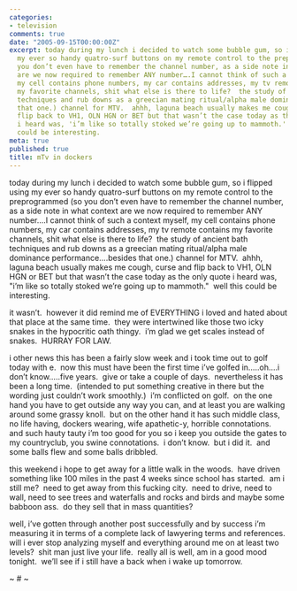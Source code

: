 ```yaml
---
categories:
- television
comments: true
date: "2005-09-15T00:00:00Z"
excerpt: today during my lunch i decided to watch some bubble gum, so i flipped using
  my ever so handy quatro-surf buttons on my remote control to the preprogrammed (so
  you don’t even have to remember the channel number, as a side note in what context
  are we now required to remember ANY number….I cannot think of such a context myself,
  my cell contains phone numbers, my car contains addresses, my tv remote contains
  my favorite channels, shit what else is there to life?  the study of ancient bath
  techniques and rub downs as a greecian mating ritual/alpha male dominance performance….besides
  that one.) channel for MTV.  ahhh, laguna beach usually makes me cough, curse and
  flip back to VH1, OLN HGN or BET but that wasn’t the case today as the only quote
  i heard was, 'i’m like so totally stoked we’re going up to mammoth.'  well this
  could be interesting.
meta: true
published: true
title: mTv in dockers
---
```


today during my lunch i decided to watch some bubble gum, so i flipped using my ever so handy quatro-surf buttons on my remote control to the preprogrammed (so you don’t even have to remember the channel number, as a side note in what context are we now required to remember ANY number….I cannot think of such a context myself, my cell contains phone numbers, my car contains addresses, my tv remote contains my favorite channels, shit what else is there to life?  the study of ancient bath techniques and rub downs as a greecian mating ritual/alpha male dominance performance….besides that one.) channel for MTV.  ahhh, laguna beach usually makes me cough, curse and flip back to VH1, OLN HGN or BET but that wasn’t the case today as the only quote i heard was, "i’m like so totally stoked we’re going up to mammoth."  well this could be interesting.

it wasn’t.  however it did remind me of EVERYTHING i loved and hated about that place at the same time.  they were intertwined like those two icky snakes in the hypocritic oath thingy.  i’m glad we get scales instead of snakes.  HURRAY FOR LAW.  

i other news this has been a fairly slow week and i took time out to golf today with e.  now this must have been the first time i’ve golfed in…..oh….i don’t know…..five years.  give or take a couple of days.  nevertheless it has been a long time.  (intended to put something creative in there but the wording just couldn’t work smoothly.)  i’m conflicted on golf.  on the one hand you have to get outside any way you can, and at least you are walking around some grassy knoll.  but on the other hand it has such middle class, no life having, dockers wearing, wife apathetic-y, horrible connotations.  and such hauty tauty i’m too good for you so i keep you outside the gates to my countryclub, you swine connotations.  i don’t know.  but i did it.  and some balls flew and some balls dribbled.  

this weekend i hope to get away for a little walk in the woods.  have driven something like 100 miles in the past 4 weeks since school has started.  am i still me?  need to get away from this fucking city.  need to drive, need to wall, need to see trees and waterfalls and rocks and birds and maybe some babboon ass.  do they sell that in mass quantities?

well, i’ve gotten through another post successfully and by success i’m measuring it in terms of a complete lack of lawyering terms and references.  will i ever stop analyzing myself and everything around me on at least two levels?  shit man just live your life.  really all is well, am in a good mood tonight.  we’ll see if i still have a back when i wake up tomorrow.

~ # ~
